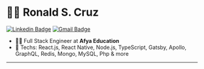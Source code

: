 # :man_technologist: Ronald S. Cruz

[![Linkedin Badge](https://img.shields.io/badge/-LinkedIn-blue?style=flat-square&logo=Linkedin&logoColor=white&link=https://www.linkedin.com/in/ronaldscruz/)](https://www.linkedin.com/in/ronaldscruz/)
[![Gmail Badge](https://img.shields.io/badge/-Gmail-c14438?style=flat-square&logo=Gmail&logoColor=white&link=mailto:ronald.scruz16@gmail.com)](mailto:ronald.scruz16@gmail.com)

- :office_worker: Full Stack Engineer at **Afya Education**
- :blue_heart: Techs: React.js, React Native, Node.js, TypeScript, Gatsby, Apollo, GraphQL, Redis, Mongo, MySQL, Php & more

---

